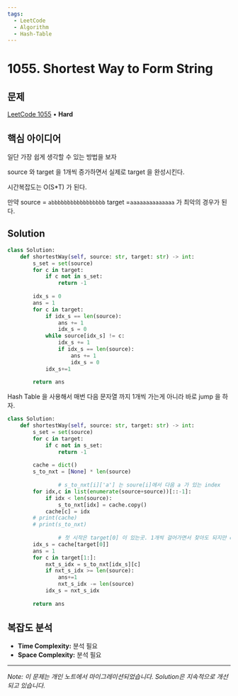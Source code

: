 ```yaml
---
tags:
  - LeetCode
  - Algorithm
  - Hash-Table
---
```


# 1055. Shortest Way to Form String

## 문제

[LeetCode 1055](https://leetcode.com/problems/shortest-way-to-form-string/) • **Hard**

## 핵심 아이디어

일단 가장 쉽게 생각할 수 있는 방법을 보자

source 와 target 을 1개씩 증가하면서 실제로 target 을 완성시킨다.

시간복잡도는 O(S*T) 가 된다.

만약 source = `abbbbbbbbbbbbbbbbb` target =`aaaaaaaaaaaaaa` 가 최악의 경우가 된다.

## Solution

```python
class Solution:
    def shortestWay(self, source: str, target: str) -> int:
        s_set = set(source)
        for c in target:
            if c not in s_set:
                return -1
        
        idx_s = 0
        ans = 1
        for c in target:
            if idx_s == len(source): 
                ans += 1
                idx_s = 0
            while source[idx_s] != c:
                idx_s += 1
                if idx_s == len(source): 
                    ans += 1
                    idx_s = 0
            idx_s+=1
            
        return ans
```

  

Hash Table 을 사용해서 매번 다음 문자열 까지 1개씩 가는게 아니라 바로 jump 을 하자.

  

```python
class Solution:
    def shortestWay(self, source: str, target: str) -> int:
        s_set = set(source)
        for c in target:
            if c not in s_set:
                return -1
        
        cache = dict()
        s_to_nxt = [None] * len(source)
        
				# s_to_nxt[i]['a'] 는 soure[i]에서 다음 a 가 있는 index
        for idx,c in list(enumerate(source+source))[::-1]:
            if idx < len(source):
                s_to_nxt[idx] = cache.copy()
            cache[c] = idx
        # print(cache)
        # print(s_to_nxt)
        
				# 첫 시작은 target[0] 이 있는곳. 1개씩 걸어가면서 찾아도 되지만 cache 을 사용하자.
        idx_s = cache[target[0]]
        ans = 1
        for c in target[1:]:
            nxt_s_idx = s_to_nxt[idx_s][c]
            if nxt_s_idx >= len(source):
                ans+=1
                nxt_s_idx -= len(source)
            idx_s = nxt_s_idx
            
        return ans
```

## 복잡도 분석

- **Time Complexity:** 분석 필요
- **Space Complexity:** 분석 필요


---

*Note: 이 문제는 개인 노트에서 마이그레이션되었습니다. Solution은 지속적으로 개선되고 있습니다.*
